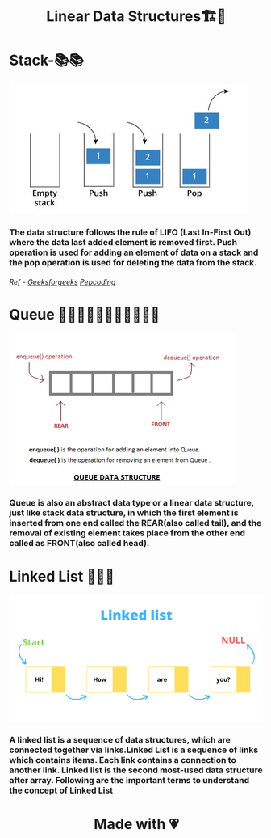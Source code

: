 <h1 align = "Center" >Linear Data Structures🏗️🏦</h1>

# Stack-📚📚
<img src = "img1.jpeg">

### The data structure follows the rule of LIFO (Last In-First Out) where the data last added element is removed first. Push operation is used for adding an element of data on a stack and the pop operation is used for deleting the data from the stack.

###### Ref - <a href = "https://www.geeksforgeeks.org/stack-data-structure/">Geeksforgeeks</a> <a href = "https://pepoding.com">Pepcoding</a>



# Queue 🧑🏻‍🤝‍🧑🏻🧑🏻‍🤝‍🧑🏼👯

<img src = "introduction-to-queue.webp">

### Queue is also an abstract data type or a linear data structure, just like stack data structure, in which the first element is inserted from one end called the REAR(also called tail), and the removal of existing element takes place from the other end called as FRONT(also called head).


# Linked List 📃🔐🔑

<img src = "Linked-list.png">

### A linked list is a sequence of data structures, which are connected together via links.Linked List is a sequence of links which contains items. Each link contains a connection to another link. Linked list is the second most-used data structure after array. Following are the important terms to understand the concept of Linked List

<h1 align = "center">Made with 💗 </h1>